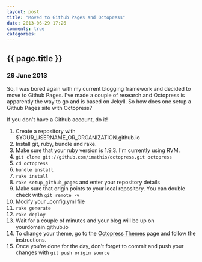 ```yaml
---
layout: post
title: "Moved to Github Pages and Octopress"
date: 2013-06-29 17:26
comments: true
categories: 
---
```


<h2>
  {{ page.title }}
</h2>

<h3>29 June 2013</h3>

So, I was bored again with my current blogging framework and decided to move to Github Pages. I've made a couple of research and Octopress is apparently the way to go and is based on Jekyll. So how does one setup a Github Pages site with Octopress? 

If you don't have a Github account, do it!

1. Create a repository with $YOUR_USERNAME_OR_ORGANIZATION.github.io
2. Install git, ruby, bundle and rake. 
3. Make sure that your ruby version is 1.9.3. I'm currently using RVM.
4. `git clone git://github.com/imathis/octopress.git octopress`
5. `cd octopress`
6. `bundle install`
7. `rake install`
8. `rake setup_github_pages` and enter your repository details
9. Make sure that origin points to your local repository. You can double check with `git remote -v`
10. Modify your _config.yml file
11. `rake generate`
12. `rake deploy`
13. Wait for a couple of minutes and your blog will be up on yourdomain.github.io
14. To change your theme, go to the [Octopress Themes](https://github.com/imathis/octopress/wiki/3rd-Party-Octopress-Themes) page and follow the instructions.
15. Once you're done for the day, don't forget to commit and push your changes with `git push origin source`